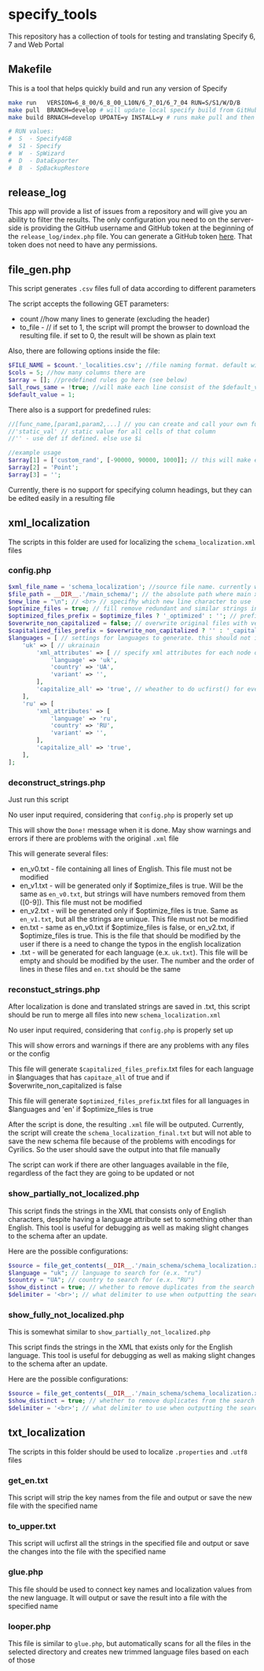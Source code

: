 # specify_tools
This repository has a collection of tools for testing and translating Specify 6, 7 and Web Portal

## Makefile
This is a tool that helps quickly build and run any version of Specify

```sh
make run   VERSION=6_8_00/6_8_00_L10N/6_7_01/6_7_04 RUN=S/S1/W/D/B
make pull  BRANCH=develop # will update local specify build from GitHub # can select any branch
make build BRNACH=develop UPDATE=y INSTALL=y # runs make pull and then builds it

# RUN values:
#  S  - Specify4GB
#  S1 - Specify
#  W  - SpWizard
#  D  - DataExporter
#  B  - SpBackupRestore
```

## release_log
This app will provide a list of issues from a repository and will give you an ability to filter the results.
The only configuration you need to on the server-side is providing the GitHub username and GitHub token at the
 beginning of the `release_log/index.php` file. You can generate a GitHub token [here](https://github.com/settings/tokens). That token does not need to have any permissions.

## file_gen.php
This script generates `.csv` files full of data according to different parameters

The script accepts the following GET parameters:
   - count //how many lines to generate (excluding the header)
   - to_file - // if set to 1, the script will prompt the browser to download the resulting file. if set to 0, the result will be shown as plain text

Also, there are following options inside the file:
```php
$FILE_NAME = $count.'_localities.csv'; //file naming format. default will look like 7000_localities.csv, if the $count is 7000
$cols = 5; //how many columns there are
$array = []; //predefined rules go here (see below)
$all_rows_same = !true; //will make each line consist of the $default_value. Otherwise will line number and predefined rules
$default_value = 1;
```

There also is a support for predefined rules:
```php
//[func_name,[param1,param2,...] // you can create and call your own functions
//'static_val' // static value for all cells of that column
//'' - use def if defined. else use $i

//example usage
$array[1] = ['custom_rand', [-90000, 90000, 1000]]; // this will make each cell in 2nd column call the custom_rand(-90000, 90000, 1000) function
$array[2] = 'Point';
$array[3] = '';
```

Currently, there is no support for specifying column headings, but they can be edited easily in a resulting file


## xml_localization
The scripts in this folder are used for localizing the `schema_localization.xml` files

### config.php
```php
$xml_file_name = 'schema_localization'; //source file name. currently will search for xml_file_name.'.xml' file
$file_path = __DIR__.'/main_schema/'; // the absolute path where main xml file is located. All resulting files would be generated in that folder
$new_line = "\n"; // <br> // specifhy which new line character to use
$optimize_files = true; // fill remove redundant and similar strings in the translation files
$optimized_files_prefix = $optimize_files ? '_optimized' : ''; // prefix for optimized files
$overwrite_non_capitalized = false; // overwrite original files with version where lines are capitalized
$capitalized_files_prefix = $overwrite_non_capitalized ? '' : '_capitalized'; // capitalized files prefix
$languages = [ // settings for languages to generate. this should not include en language. other languages, that are not specified in this list, but are present in the xml file are not going to be deleted or modified
	'uk' => [ // ukrainain
		'xml_attributes' => [ // specify xml attributes for each node of this language
			'language' => 'uk',
			'country' => 'UA',
			'variant' => '',
		],
		'capitalize_all' => 'true', // wheather to do ucfirst() for every line in the translated files
	],
	'ru' => [
		'xml_attributes' => [
			'language' => 'ru',
			'country' => 'RU',
			'variant' => '',
		],
		'capitalize_all' => 'true',
	],
];
```

### deconstruct_strings.php
Just run this script

No user input required, considering that `config.php` is properly set up

This will show the `Done!` message when it is done. May show warnings and errors if there are problems with the original `.xml` file

This will generate several files:
  - en_v0.txt  - file containing all lines of English. This file must not be modified
  - en_v1.txt  - will be generated only if $optimize_files is true. Will be the same as `en_v0.txt`, but strings will
   have numbers removed from them ([0-9]). This file must not be modified
  - en_v2.txt  - will be generated only if $optimize_files is true. Same as `en_v1.txt`, but all the strings are unique. This file must not be modified
  - en.txt     - same as en_v0.txt if $optimize_files is false, or en_v2.txt, if $optimize_files is true. This is the
   file that should be modified by the user if there is a need to change the typos in the english localization
  - <lang>.txt - will be generated for each language (e.x. `uk.txt`). This file will be empty and should be modified
   by the user. The number and the order of lines in these files and `en.txt` should be the same
 
### reconstuct_strings.php
After localization is done and translated strings are saved in <lang>.txt, this script should be run to merge all files into new `schema_localization.xml`

No user input required, considering that `config.php` is properly set up

This will show errors and warnings if there are any problems with any files or the config

This file will generate <lang>`$capitalized_files_prefix`.txt files for each language in $languages that has `capitaze_all` of true and if $overwrite_non_capitalized is false

This file will generate <lang>`$optimized_files_prefix`.txt files for all languages in $languages and 'en' if $optimize_files is true

After the script is done, the resulting `.xml` file will be outputed. Currently, the script will create the
 `schema_localization_final.txt` but will not able to save the new schema file because of the problems with encodings
  for Cyrilics. So the user should save the output into that file manually

The script can work if there are other languages available in the file, regardless of the fact they are going to be updated or not
 
### show_partially_not_localized.php
This script finds the strings in the XML that consists only of English characters, despite having a language
 attribute set to something other than English. This tool is useful for debugging as well as making slight changes to
  the schema after an update.

Here are the possible configurations:
```php
$source = file_get_contents(__DIR__.'/main_schema/schema_localization.xml'); // link to xml file
$language = "uk"; // language to search for (e.x. "ru")
$country = "UA"; // country to search for (e.x. "RU")
$show_distinct = true; // whether to remove duplicates from the search results
$delimiter = '<br>'; // what delimiter to use when outputting the search results
```
 
### show_fully_not_localized.php
This is somewhat similar to `show_partially_not_localized.php`

This script finds the strings in the XML that exists only for the English language. This tool is useful for debugging as well as
making slight changes to the schema after an update.

Here are the possible configurations:
```php
$source = file_get_contents(__DIR__.'/main_schema/schema_localization.xml'); // link to xml file
$show_distinct = true; // whether to remove duplicates from the search results
$delimiter = '<br>'; // what delimiter to use when outputting the search results
```

## txt_localization
The scripts in this folder should be used to localize `.properties` and `.utf8` files

### get_en.txt
This script will strip the key names from the file and output or save the new file with the specified name

### to_upper.txt
This script will ucfirst all the strings in the specified file and output or save the changes into the file with the specified name

### glue.php
This file should be used to connect key names and localization values from the new language. It will output or save the result into a file with the specified name

### looper.php
This file is similar to `glue.php`, but automatically scans for all the files in the selected directory and creates new trimmed language files based on each of those
